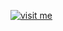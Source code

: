 [![visit me](https://hotio.dev/img/visit-me.png "Visit https://hotio.dev/containers/petio or click me!")](https://hotio.dev/containers/petio)
